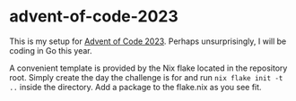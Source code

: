 # advent-of-code-2023

This is my setup for [Advent of Code 2023](https://adventofcode.com/2023). Perhaps unsurprisingly, I will be coding
in Go this year.

A convenient template is provided by the Nix flake located in the repository root. Simply create the day the challenge is
for and run `nix flake init -t ..` inside the directory. Add a package to the flake.nix as you see fit.
